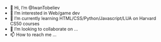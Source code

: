 - 👋 Hi, I’m @IwanTobeliev
- 👀 I’m interested in Web/game dev
- 🌱 I’m currently learning HTML/CSS/Python/Javascript/LUA on Harvard CS50 courses
- 💞️ I’m looking to collaborate on ...
- 📫 How to reach me ...

<!---
IwanTobeliev/IwanTobeliev is a ✨ special ✨ repository because its `README.md` (this file) appears on your GitHub profile.
You can click the Preview link to take a look at your changes.
--->
